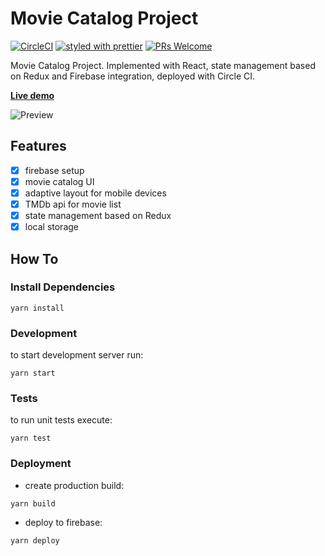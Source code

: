 # Movie Catalog Project
[![CircleCI](https://circleci.com/gh/chornaya-com/movie-catalog/tree/master.svg?style=svg&circle-token=63f6f27e841f7eff22bbd348eaee6daf742f2c66)](https://circleci.com/gh/chornaya-com/movie-catalog/tree/master)
[![styled with prettier](https://img.shields.io/badge/styled_with-prettier-ff69b4.svg)](https://github.com/prettier/prettier)
[![PRs Welcome](https://img.shields.io/badge/PRs-welcome-brightgreen.svg)](#)

Movie Catalog Project. Implemented with React, state management based on Redux and Firebase integration, deployed with Circle CI.

[**Live demo**](https://movie-catalog-e61c4.web.app/)

![Preview](https://user-images.githubusercontent.com/61564546/93493267-a06df400-f903-11ea-92ef-3c0e4484cfbf.png)
## Features

- [x] firebase setup
- [x] movie catalog UI
- [x] adaptive layout for mobile devices
- [x] TMDb api for movie list
- [x] state management based on Redux
- [x] local storage

## How To
### Install Dependencies
```
yarn install
```
### Development
to start development server run:
```
yarn start
```
### Tests
to run unit tests execute:
```
yarn test
```
### Deployment
- create production build:
```
yarn build
```
- deploy to firebase:
```
yarn deploy
```


